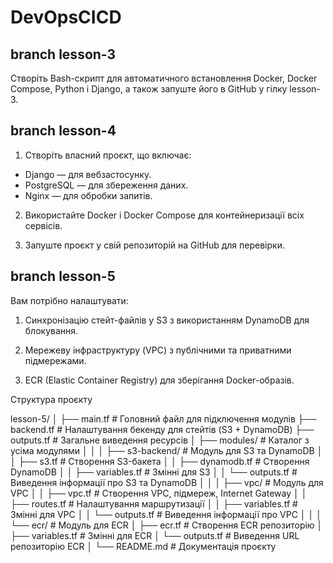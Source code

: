 # DevOpsCICD

## branch lesson-3

Створіть Bash-скрипт для автоматичного встановлення Docker, Docker Compose, Python і Django, а також запуште його в GitHub у гілку lesson-3.

## branch lesson-4

1. Створіть власний проєкт, що включає:

-   Django — для вебзастосунку.
-   PostgreSQL — для збереження даних.
-   Nginx — для обробки запитів.

2. Використайте Docker і Docker Compose для контейнеризації всіх сервісів.

3. Запуште проєкт у свій репозиторій на GitHub для перевірки.

## branch lesson-5

Вам потрібно налаштувати:

1. Синхронізацію стейт-файлів у S3 з використанням DynamoDB для блокування.

2. Мережеву інфраструктуру (VPC) з публічними та приватними підмережами.

3. ECR (Elastic Container Registry) для зберігання Docker-образів.

Структура проєкту

lesson-5/
│
├── main.tf # Головний файл для підключення модулів
├── backend.tf # Налаштування бекенду для стейтів (S3 + DynamoDB)
├── outputs.tf # Загальне виведення ресурсів
│
├── modules/ # Каталог з усіма модулями
│ │
│ ├── s3-backend/ # Модуль для S3 та DynamoDB
│ │ ├── s3.tf # Створення S3-бакета
│ │ ├── dynamodb.tf # Створення DynamoDB
│ │ ├── variables.tf # Змінні для S3
│ │ └── outputs.tf # Виведення інформації про S3 та DynamoDB
│ │
│ ├── vpc/ # Модуль для VPC
│ │ ├── vpc.tf # Створення VPC, підмереж, Internet Gateway
│ │ ├── routes.tf # Налаштування маршрутизації
│ │ ├── variables.tf # Змінні для VPC
│ │ └── outputs.tf # Виведення інформації про VPC
│ │
│ └── ecr/ # Модуль для ECR
│ ├── ecr.tf # Створення ECR репозиторію
│ ├── variables.tf # Змінні для ECR
│ └── outputs.tf # Виведення URL репозиторію ECR
│
└── README.md # Документація проєкту
